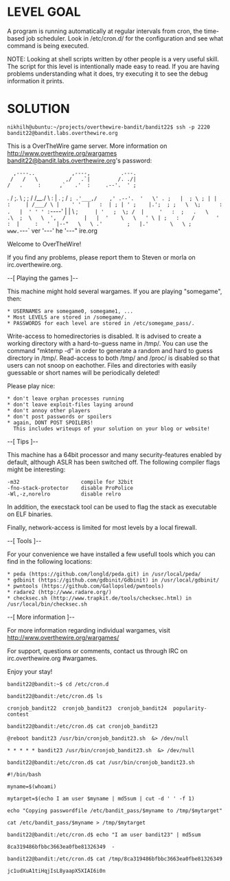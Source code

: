 # LEVEL GOAL

A program is running automatically at regular intervals from cron, the time-based job scheduler. Look in /etc/cron.d/ for the configuration and see what command is being executed.

NOTE: Looking at shell scripts written by other people is a very useful skill. The script for this level is intentionally made easy to read. If you are having problems understanding what it does, try executing it to see the debug information it prints.

# SOLUTION

`nikhilh@ubuntu:~/projects/overthewire-bandit/bandit22$ ssh -p 2220 bandit22@bandit.labs.overthewire.org`

This is a OverTheWire game server. More information on http://www.overthewire.org/wargames
bandit22@bandit.labs.overthewire.org's password: 
               
      ,----..            ,----,          .---. 
     /   /   \         ,/   .`|         /. ./|
    /   .     :      ,`   .'  :     .--'.  ' ;
   .   /   ;.  \   ;    ;     /    /__./ \ : |
  .   ;   /  ` ; .'___,/    ,' .--'.  '   \' .
  ;   |  ; \ ; | |    :     | /___/ \ |    ' ' 
  |   :  | ; | ' ;    |.';  ; ;   \  \;      : 
  .   |  ' ' ' : `----'  |  |  \   ;  `      |
  '   ;  \; /  |     '   :  ;   .   \    .\  ; 
   \   \  ',  /      |   |  '    \   \   ' \ |
    ;   :    /       '   :  |     :   '  |--"  
     \   \ .'        ;   |.'       \   \ ;     
  www. `---` ver     '---' he       '---" ire.org     
               
              
Welcome to OverTheWire!

If you find any problems, please report them to Steven or morla on
irc.overthewire.org.

--[ Playing the games ]--

  This machine might hold several wargames. 
  If you are playing "somegame", then:

    * USERNAMES are somegame0, somegame1, ...
    * Most LEVELS are stored in /somegame/.
    * PASSWORDS for each level are stored in /etc/somegame_pass/.

  Write-access to homedirectories is disabled. It is advised to create a
  working directory with a hard-to-guess name in /tmp/.  You can use the
  command "mktemp -d" in order to generate a random and hard to guess
  directory in /tmp/.  Read-access to both /tmp/ and /proc/ is disabled
  so that users can not snoop on eachother. Files and directories with 
  easily guessable or short names will be periodically deleted!
	
  Please play nice:
      
    * don't leave orphan processes running
    * don't leave exploit-files laying around
    * don't annoy other players
    * don't post passwords or spoilers
    * again, DONT POST SPOILERS! 
      This includes writeups of your solution on your blog or website!

--[ Tips ]--

  This machine has a 64bit processor and many security-features enabled
  by default, although ASLR has been switched off.  The following
  compiler flags might be interesting:

    -m32                    compile for 32bit
    -fno-stack-protector    disable ProPolice
    -Wl,-z,norelro          disable relro 

  In addition, the execstack tool can be used to flag the stack as
  executable on ELF binaries.

  Finally, network-access is limited for most levels by a local
  firewall.

--[ Tools ]--

 For your convenience we have installed a few usefull tools which you can find
 in the following locations:

    * peda (https://github.com/longld/peda.git) in /usr/local/peda/
    * gdbinit (https://github.com/gdbinit/Gdbinit) in /usr/local/gdbinit/
    * pwntools (https://github.com/Gallopsled/pwntools)
    * radare2 (http://www.radare.org/)
    * checksec.sh (http://www.trapkit.de/tools/checksec.html) in /usr/local/bin/checksec.sh

--[ More information ]--

  For more information regarding individual wargames, visit
  http://www.overthewire.org/wargames/

  For support, questions or comments, contact us through IRC on
  irc.overthewire.org #wargames.

  Enjoy your stay!

`bandit22@bandit:~$ cd /etc/cron.d`

`bandit22@bandit:/etc/cron.d$ ls   `

`cronjob_bandit22  cronjob_bandit23  cronjob_bandit24  popularity-contest`

`bandit22@bandit:/etc/cron.d$ cat cronjob_bandit23`

`@reboot bandit23 /usr/bin/cronjob_bandit23.sh  &> /dev/null`

`* * * * * bandit23 /usr/bin/cronjob_bandit23.sh  &> /dev/null`

`bandit22@bandit:/etc/cron.d$ cat /usr/bin/cronjob_bandit23.sh`

`#!/bin/bash`

`myname=$(whoami)`

`mytarget=$(echo I am user $myname | md5sum | cut -d ' ' -f 1)`

`echo "Copying passwordfile /etc/bandit_pass/$myname to /tmp/$mytarget"`

`cat /etc/bandit_pass/$myname > /tmp/$mytarget`

`bandit22@bandit:/etc/cron.d$ echo "I am user bandit23" | md5sum`

`8ca319486bfbbc3663ea0fbe81326349  -`

`bandit22@bandit:/etc/cron.d$ cat /tmp/8ca319486bfbbc3663ea0fbe81326349`

`jc1udXuA1tiHqjIsL8yaapX5XIAI6i0n`
